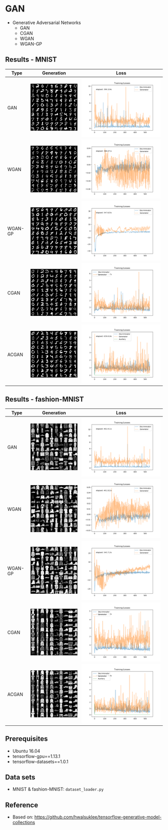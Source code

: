 # GAN
* Generative Adversarial Networks
  * GAN
  * CGAN
  * WGAN
  * WGAN-GP

## Results - MNIST
| Type | Generation | Loss |
| ---- | --------- | ---- |
| GAN | ![](./results/gan/mnist-v2-e030.png) | ![](./results/gan/mnist-v2-losses.png) |
| WGAN | ![](./results/wgan/mnist-e030.png) | ![](./results/wgan/mnist-losses.png) |
| WGAN-GP | ![](./results/wgangp/mnist-e030.png) | ![](./results/wgangp/mnist-losses.png) |
| CGAN | ![](./results/cgan/mnist-v2-e030.png) | ![](./results/cgan/mnist-v2-losses.png) |
| ACGAN | ![](./results/acgan/mnist-v2-e030.png) | ![](./results/acgan/mnist-v2-losses.png) |


## Results - fashion-MNIST
| Type | Generation | Loss |
| ---- | --------- | ---- |
| GAN | ![](./results/gan/fashion_mnist-v2-e030.png) | ![](./results/gan/fashion_mnist-v2-losses.png) |
| WGAN | ![](./results/wgan/fashion_mnist-e030.png) | ![](./results/wgan/fashion_mnist-losses.png) |
| WGAN-GP | ![](./results/wgangp/fashion_mnist-e030.png) | ![](./results/wgangp/fashion_mnist-losses.png) |
| CGAN | ![](./results/cgan/fashion_mnist-v2-e030.png) | ![](./results/cgan/fashion_mnist-v2-losses.png) |
| ACGAN | ![](./results/acgan/fashion_mnist-v2-e030.png) | ![](./results/acgan/fashion_mnist-v2-losses.png) |

## Prerequisites
* Ubuntu 16.04
* tensorflow-gpu==1.13.1
* tensorflow-datasets==1.0.1

## Data sets
* MNIST & fashion-MNIST: `dataset_loader.py`

## Reference
* Based on: https://github.com/hwalsuklee/tensorflow-generative-model-collections
